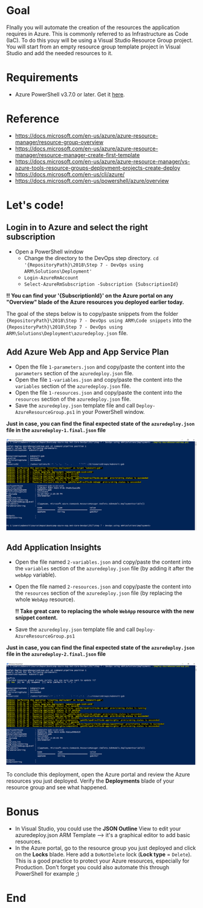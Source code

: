 # Goal
FInally you will automate the creation of the resources the application requires in Azure. This is commonly referred to as Infrastructure as Code (IaC). To do this youy will be using a Visual Studio Resource Group project. You will start from an empty resource group template project in Visual Studio and add the needed resources to it.

# Requirements
* Azure PowerShell v3.7.0 or later. Get it [here](https://github.com/Azure/azure-powershell/releases/tag/v3.7.0-March2017).

# Reference
* https://docs.microsoft.com/en-us/azure/azure-resource-manager/resource-group-overview
* https://docs.microsoft.com/en-us/azure/azure-resource-manager/resource-manager-create-first-template
* https://docs.microsoft.com/en-us/azure/azure-resource-manager/vs-azure-tools-resource-groups-deployment-projects-create-deploy
* https://docs.microsoft.com/en-us/cli/azure/
* https://docs.microsoft.com/en-us/powershell/azure/overview

# Let's code!
## Login in to Azure and select the right subscription

- Open a PowerShell window
  - Change the directory to the DevOps step directory. `cd '{RepositoryPath}\2018\Step 7 - DevOps using ARM\Solutions\Deployment'`
  - `Login-AzureRmAccount`
  - `Select-AzureRmSubscription -Subscription {SubscriptionId}`

**!! You can find your '{SubscriptionId}' on the Azure portal on any "Overview" blade of the Azure resources you deployed earlier today.**

The goal of the steps below is to copy/paste snippets from the folder `{RepositoryPath}\2018\Step 7 - DevOps using ARM\Code snippets` into the `{RepositoryPath}\2018\Step 7 - DevOps using ARM\Solutions\Deployment\azuredeploy.json` file.

## Add Azure Web App and App Service Plan

- Open the file `1-parameters.json` and copy/paste the content into the `parameters` section of the `azuredeploy.json` file.
- Open the file `1-variables.json` and copy/paste the content into the `variables` section of the `azuredeploy.json` file.
- Open the file `1-resources.json` and copy/paste the content into the `resources` section of the `azuredeploy.json` file.
- Save the `azuredeploy.json` template file and call `Deploy-AzureResourceGroup.ps1` in your PowerShell window.

**Just in case, you can find the final expected state of the `azuredeploy.json` file in the `azuredeploy-1.final.json` file**

![PowerShell-Result-1](./Media/PowerShell-Result-1.PNG)

## Add Application Insights 

- Open the file named `2-variables.json` and copy/paste the content into the `variables` section of the `azuredeploy.json` file (by adding it after the `webApp` variable).
- Open the file named `2-resources.json` and copy/paste the content into the `resources` section of the `azuredeploy.json` file (by replacing the whole `WebApp` resource).

    **!! Take great care to replacing the whole `WebApp` resource with the new snippet content.**

- Save the `azuredeploy.json` template file and call `Deploy-AzureResourceGroup.ps1`

**Just in case, you can find the final expected state of the `azuredeploy.json` file in the `azuredeploy-2.final.json` file**

![PowerShell-Result-2](./Media/PowerShell-Result-2.PNG)

To conclude this deployment, open the Azure portal and review the Azure resources you just deployed. Verify the **Deployments** blade of your resource group and see what happened.

# Bonus

- In Visual Studio, you could use the **JSON Outline** View to edit your azuredeploy.json ARM Template --> it's a graphical editor to add basic resources.
- In the Azure portal, go to the resource group you just deployed and click on the **Locks** blade. Here add a `DoNotDelete` lock (**Lock type** = `Delete`). This is a good practice to protect your Azure resources, especially for Production. Don't forget you could also automate this through PowerShell for example ;)

# End